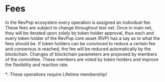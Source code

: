 # Fees

In the RevPop ecosystem every operation is assigned an *individual* fee.
These fees are subject to change throughout test net. Once in main net,
they will be iterated upon solely by token holder approval, thus
each and every token holder of the RevPop core
asset (RVP) has a say as to what the fees should be. If token holders can be
convinced to reduce a certain fee and consensus is reached, the fee will be
reduced automatically by the blockchain. Changes of blockchain parameters are
proposed by members of the committee. These members are voted by token holders
and improve the flexibility and reaction rate.

\*: These operations require Lifetime membership!
